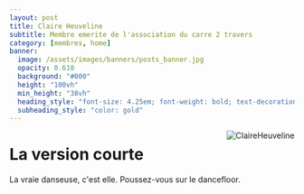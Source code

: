 ```yaml
---
layout: post
title: Claire Heuveline
subtitle: Membre emerite de l'association du carre 2 travers
category: [membres, home]
banner:
  image: /assets/images/banners/posts_banner.jpg
  opacity: 0.618
  background: "#000"
  height: "100vh"
  min_height: "38vh"
  heading_style: "font-size: 4.25em; font-weight: bold; text-decoration: underline"
  subheading_style: "color: gold"
---
```


<img src="{{site.baseurl | prepend: site.url}}assets/images/members/ClaireHeuveline.jpg" alt="ClaireHeuveline" style="float: right; width: auto; height: auto;"/>

# La version courte
La vraie danseuse, c'est elle. Poussez-vous sur le dancefloor.


